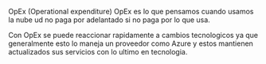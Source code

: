 OpEx (Operational expenditure)
OpEx es lo que pensamos cuando usamos la nube ud no paga por adelantado si no paga por lo que usa.

Con OpEx se puede reaccionar rapidamente a cambios tecnologicos ya que generalmente esto lo maneja un proveedor como Azure y estos mantienen actualizados sus servicios con lo ultimo en tecnologia.

